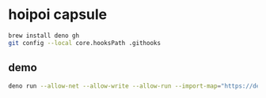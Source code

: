 # hoipoi capsule

```bash
brew install deno gh
git config --local core.hooksPath .githooks
```

## demo

```bash
deno run --allow-net --allow-write --allow-run --import-map="https://deno.land/x/hoipoi_capsule@v0.0.1/import_map.json?source" "https://deno.land/x/hoipoi_capsule@v0.0.1/demo/fill_in_commit_message/gitmoji_style.ts?source"
```
